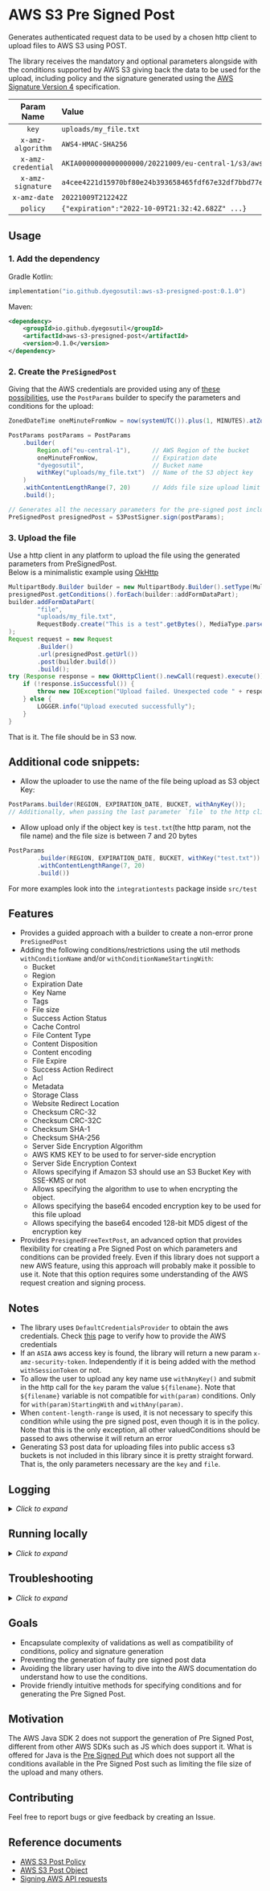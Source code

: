 # AWS S3 Pre Signed Post

Generates authenticated request data to be used by a chosen http client to upload files to AWS S3 using POST.

The library receives the mandatory and optional parameters alongside with the conditions supported by AWS S3 giving back the data
to be used for the upload, including policy and the signature generated using the
[AWS Signature Version 4](https://docs.aws.amazon.com/AmazonS3/latest/API/sig-v4-authenticating-requests.html) specification.


|     Param Name     | Value                                                              |
|:------------------:|:-------------------------------------------------------------------|
|       `key`        | `uploads/my_file.txt`                                              |
| `x-amz-algorithm`  | `AWS4-HMAC-SHA256`                                                 |
| `x-amz-credential` | `AKIA0000000000000000/20221009/eu-central-1/s3/aws4_request`       |
| `x-amz-signature`  | `a4cee4221d15970bf80e24b393658465fdf67e32df7bbd77e54f5182d3a14esd` |
|    `x-amz-date`    | `20221009T212242Z`                                                 |
|      `policy`      | `{"expiration":"2022-10-09T21:32:42.682Z" ...}`                    |

## Usage

[//]: # (TODO add warning to first create the bucket and configure it)
### 1. Add the dependency

[//]: # (TODO Correct version of library to automatic and correct name and version)
Gradle Kotlin:
```kotlin
implementation("io.github.dyegosutil:aws-s3-presigned-post:0.1.0")
```

Maven:
```xml
<dependency>
    <groupId>io.github.dyegosutil</groupId>
    <artifactId>aws-s3-presigned-post</artifactId>
    <version>0.1.0</version>
</dependency>
```

### 2. Create the `PreSignedPost`

Giving that the AWS credentials are provided using any of [these possibilities](https://docs.aws.amazon.com/sdk-for-java/v1/developer-guide/credentials.html), use the `PostParams` builder to specify the
parameters and conditions for the upload:

```java
ZonedDateTime oneMinuteFromNow = now(systemUTC()).plus(1, MINUTES).atZone(UTC);

PostParams postParams = PostParams
    .builder(
        Region.of("eu-central-1"),      // AWS Region of the bucket
        oneMinuteFromNow,               // Expiration date 
        "dyegosutil",                   // Bucket name
        withKey("uploads/my_file.txt")  // Name of the S3 object key
    )
    .withContentLengthRange(7, 20)      // Adds file size upload limit
    .build();

// Generates all the necessary parameters for the pre-signed post including signature
PreSignedPost presignedPost = S3PostSigner.sign(postParams);
```

### 3. Upload the file

Use a http client in any platform to upload the file using the generated parameters from PreSignedPost.  
Below is a minimalistic example using [OkHttp](https://github.com/square/okhttp)

```java
MultipartBody.Builder builder = new MultipartBody.Builder().setType(MultipartBody.FORM);
presignedPost.getConditions().forEach(builder::addFormDataPart);
builder.addFormDataPart(
        "file",
        "uploads/my_file.txt",
        RequestBody.create("This is a test".getBytes(), MediaType.parse("text/plain"))
);
Request request = new Request
        .Builder()
        .url(presignedPost.getUrl())
        .post(builder.build())
        .build();
try (Response response = new OkHttpClient().newCall(request).execute()) {
    if (!response.isSuccessful()) {
        throw new IOException("Upload failed. Unexpected code " + response);
    } else {
        LOGGER.info("Upload executed successfully");
    }
}
```
That is it. The file should be in S3 now.

## Additional code snippets:

- Allow the uploader to use the name of the file being upload as S3 object Key:
```java
PostParams.builder(REGION, EXPIRATION_DATE, BUCKET, withAnyKey());
// Additionally, when passing the last parameter `file` to the http client, use the value `${filename}`
```

- Allow upload only if the object key is `test.txt`(the http param, not the file name) and the file size is between
  7 and 20 bytes
```java
PostParams
        .builder(REGION, EXPIRATION_DATE, BUCKET, withKey("test.txt"))
        .withContentLengthRange(7, 20)
        .build())
```
For more examples look into the `integrationtests` package inside `src/test`

## Features

- Provides a guided approach with a builder to create a non-error prone `PreSignedPost`
- Adding the following conditions/restrictions using the util methods `withConditionName` and/or
  `withConditionNameStartingWith`:
    - Bucket
    - Region
    - Expiration Date
    - Key Name
    - Tags
    - File size
    - Success Action Status
    - Cache Control
    - File Content Type
    - Content Disposition
    - Content encoding
    - File Expire
    - Success Action Redirect
    - Acl
    - Metadata
    - Storage Class
    - Website Redirect Location
    - Checksum CRC-32
    - Checksum CRC-32C
    - Checksum SHA-1
    - Checksum SHA-256
    - Server Side Encryption Algorithm
    - AWS KMS KEY to be used to for server-side encryption
    - Server Side Encryption Context
    - Allows specifying if Amazon S3 should use an S3 Bucket Key with SSE-KMS or not
    - Allows specifying the algorithm to use to when encrypting the object.
    - Allows specifying the base64 encoded encryption key to be used for this file upload
    - Allows specifying the base64 encoded 128-bit MD5 digest of the encryption key
- Provides `PresignedFreeTextPost`, an advanced option that provides flexibility for creating a Pre Signed Post on which
  parameters and conditions can be provided freely. Even if this library does not support a new AWS feature, using this
  approach will probably make it possible to use it. Note that this option requires some understanding of the AWS request
  creation and signing process.

## Notes
- The library uses `DefaultCredentialsProvider` to obtain the aws credentials.
  Check [this](https://docs.aws.amazon.com/sdk-for-java/v1/developer-guide/credentials.html) page to verify how to provide the AWS credentials
- If an `ASIA` aws access key is found, the library will return a new param `x-amz-security-token`. Independently if
  it is being added with the method `withSessionToken` or not.
- To allow the user to upload any key name use ```withAnyKey()``` and submit in the http call for the `key` param
  the value `${filename}`. Note that `${filename}` variable is not compatible for `with(param)` conditions.
  Only for `with(param)StartingWith` and `withAny(param)`.
- When ```content-length-range``` is used, it is not necessary to specify this condition while using the pre signed post,
  even though it is in the policy. Note that this is the only exception, all other valuedConditions should be passed to aws
  otherwise it will return an error
- Generating S3 post data for uploading files into public access s3 buckets is not included in this library since it is pretty straight forward.
  That is, the only parameters necessary are the ```key``` and ```file```.

## Logging

<details>
<summary><i>Click to expand</i></summary>

Nothing passed as parameter to the library is logged in any level to avoid logging possible PII data.  
If debug log level is enabled, the only data logged is the:
- Current now date used to build certain request params.
- And the enum name of conditions used to build the Pre-signed post such as: `BUCKET,SUCCESS_ACTION_REDIRECT,KEY`

If there is the need to log more data, it can be done by decoding the base64 policy param returned by the library
</details>

## Running locally
<details>
<summary><i>Click to expand</i></summary>
To run normal unity tests no additional configuration is needed.
To run the integration tests, the following environment variables are necessary according to the aws account being
used:
```
AWS_ACCESS_KEY_ID=AKIAEXAMPLE
AWS_BUCKET=mybucket
AWS_REGION=eu-central-1
AWS_SECRET_ACCESS_KEY=mysecretaccesskey
AWS_KMS_S3_KEY=arn:aws:kms:my_region:my_account_id:key/my-key
```

To run the integration tests that use ASIA credentials, the additional environment variable `AWS_SESSION_TOKEN` is necessary.
Below is one way of getting the credentials. [AWS cli](https://aws.amazon.com/cli/) and [aws-vault](https://github.com/99designs/aws-vault) is a requirement

For Mac OS:
```shell
aws-vault exec my_profile -- env | egrep '^AWS_(ACCESS_KEY_ID|SECRET_ACCESS_KEY|SESSION_TOKEN)'
```
For Windows:
```shell
aws-vault exec my_profile 
ECHO "AccessKeyId": "%AWS_ACCESS_KEY_ID%", "SecretAccessKey": "%AWS_SECRET_ACCESS_KEY%", "SessionToken": "%AWS_SESSION_TOKEN%"
```
</details>

## Troubleshooting

<details>
<summary><i>Click to expand</i></summary>

### Cannot restrict key value

#### Description

The `PostParam` was created using , for example, `withKey("uploads/my_file.txt")` and all the conditions from `PresignedPost`
were added to the http client post request. But when the http client `file` condition is changed to `uploads/wrong_file_name.txt` or
when the name of the uploaded file is `wrong_file_name.txt`, the upload still works when it should have failed.

#### Solution

The parameter `key` set in the request has the correct value `uploads/my_file.txt`.  
When `withKey("uploads/my_file.txt")` is used, the value of the parameter `file` or the name of the file being uploaded
is not considered by AWS.What matter is that the value of the parameter `key` and that is how the file will be named in S3.    
Note that the file name would matter if `startWith()` and `{filename}` would have been used in `PostParam` and in the http
client request respectively.

### If while trying to use ACLs you receive the message

#### Description

If while trying to use ACLs you receive the message

```
<Message>The bucket does not allow ACLs</Message>
```

#### Solution

It is because you first have to enable ACL usage in the bucket before using it in he pre-signed post.
</details>

## Goals

- Encapsulate complexity of validations as well as compatibility of conditions, policy and signature generation
- Preventing the generation of faulty pre signed post data
- Avoiding the library user having to dive into the AWS documentation do understand how to use the conditions.
- Provide friendly intuitive methods for specifying conditions and for generating the Pre Signed Post.

## Motivation

The AWS Java SDK 2 does not support the generation of Pre Signed Post, different from other AWS SDKs such as JS which does
support it. What is offered for Java is the [Pre Signed Put](https://github.com/aws/aws-sdk-java-v2/blob/13887532e50932bb3a93680884e94bd087a58abb/services/s3/src/main/java/software/amazon/awssdk/services/s3/presigner/S3Presigner.java#L325) which does not support all the conditions available in the Pre Signed Post such as limiting the file size of the upload
and many others.



## Contributing

Feel free to report bugs or give feedback by creating an Issue.

## Reference documents

- [AWS S3 Post Policy](https://docs.aws.amazon.com/AmazonS3/latest/API/sigv4-HTTPPOSTConstructPolicy.html)
- [AWS S3 Post Object](https://docs.aws.amazon.com/AmazonS3/latest/API/RESTObjectPOST.html)
- [Signing AWS API requests](https://docs.aws.amazon.com/IAM/latest/UserGuide/reference_aws-signing.html)
